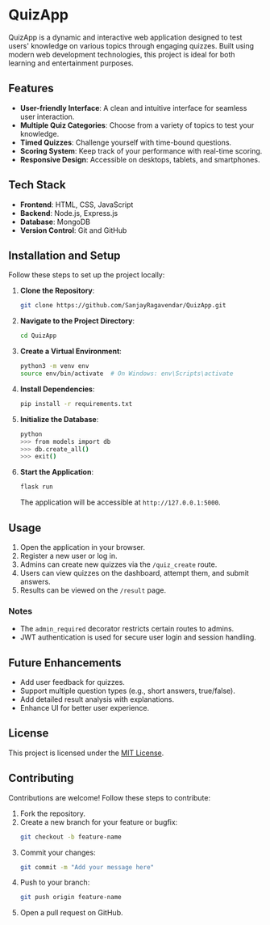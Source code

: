 # QuizApp

QuizApp is a dynamic and interactive web application designed to test users' knowledge on various topics through engaging quizzes. Built using modern web development technologies, this project is ideal for both learning and entertainment purposes.

## Features

- **User-friendly Interface**: A clean and intuitive interface for seamless user interaction.
- **Multiple Quiz Categories**: Choose from a variety of topics to test your knowledge.
- **Timed Quizzes**: Challenge yourself with time-bound questions.
- **Scoring System**: Keep track of your performance with real-time scoring.
- **Responsive Design**: Accessible on desktops, tablets, and smartphones.

## Tech Stack

- **Frontend**: HTML, CSS, JavaScript
- **Backend**: Node.js, Express.js
- **Database**: MongoDB
- **Version Control**: Git and GitHub

## Installation and Setup

Follow these steps to set up the project locally:

1. **Clone the Repository**:
   ```bash
   git clone https://github.com/SanjayRagavendar/QuizApp.git
   ```

2. **Navigate to the Project Directory**:
   ```bash
   cd QuizApp
   ```

3. **Create a Virtual Environment**:
   ```bash
   python3 -m venv env
   source env/bin/activate  # On Windows: env\Scripts\activate
   ```

4. **Install Dependencies**:
   ```bash
   pip install -r requirements.txt
   ```

5. **Initialize the Database**:
   ```bash
   python
   >>> from models import db
   >>> db.create_all()
   >>> exit()
   ```

6. **Start the Application**:
   ```bash
   flask run
   ```
   The application will be accessible at `http://127.0.0.1:5000`.

## Usage

1. Open the application in your browser.
2. Register a new user or log in.
3. Admins can create new quizzes via the `/quiz_create` route.
4. Users can view quizzes on the dashboard, attempt them, and submit answers.
5. Results can be viewed on the `/result` page.

### Notes

- The `admin_required` decorator restricts certain routes to admins.
- JWT authentication is used for secure user login and session handling.

## Future Enhancements

- Add user feedback for quizzes.
- Support multiple question types (e.g., short answers, true/false).
- Add detailed result analysis with explanations.
- Enhance UI for better user experience.

## License

This project is licensed under the [MIT License](LICENSE).

## Contributing

Contributions are welcome! Follow these steps to contribute:

1. Fork the repository.
2. Create a new branch for your feature or bugfix:
   ```bash
   git checkout -b feature-name
   ```
3. Commit your changes:
   ```bash
   git commit -m "Add your message here"
   ```
4. Push to your branch:
   ```bash
   git push origin feature-name
   ```
5. Open a pull request on GitHub.
